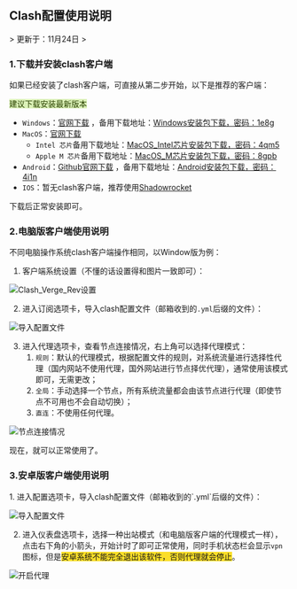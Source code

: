 <h2>Clash配置使用说明</h2>
> 更新于：11月24日
>

<h3 id="JCmiJ">1.下载并安装clash客户端</h3>
如果已经安装了clash客户端，可直接从第二步开始，以下是推荐的客户端：

<font style="background:#DBF1B7;color:#2A4200">建议下载安装最新版本</font>

+ `Windows`：[官网下载](https://www.clashverge.dev/install.html#__tabbed_1_1)
  ，备用下载地址：[Windows安装包下载，密码：1e8g](https://wwqj.lanzouv.com/iIaZg2g3v3lc)
+ `MacOS`：[官网下载](https://www.clashverge.dev/install.html#__tabbed_1_3)
    - `Intel 芯片`备用下载地址：[MacOS_Intel芯片安装包下载，密码：4qm5](https://wwqj.lanzouv.com/it3Ek2g3vc8d)
    - `Apple M 芯片`备用下载地址：[MacOS_M芯片安装包下载，密码：8gpb](https://wwqj.lanzouv.com/it4ll2g3vb0j)
+ `Android`：[Github官网下载](https://github.com/chen08209/FlClash/releases/download/v0.8.68/FlClash-0.8.68-android-arm64-v8a.apk)
  ，备用下载地址：[Android安装包下载，密码：4i1n](https://wwqj.lanzouv.com/i0MyN2g3wg4j)
+ `IOS`：暂无clash客户端，推荐使用[Shadowrocket](https://apps.apple.com/us/app/shadowrocket/id932747118)

下载后正常安装即可。

<h3 id="PnwM8">2.电脑版客户端使用说明</h3>
不同电脑操作系统clash客户端操作相同，以Window版为例：

1. 客户端系统设置（不懂的话设置得和图片一致即可）：

![Clash_Verge_Rev设置](images/电脑端_系统设置.png)

2. 进入订阅选项卡，导入clash配置文件（邮箱收到的`.yml`后缀的文件）：

![导入配置文件](images/电脑端_导入配置文件.png)

3. 进入代理选项卡，查看节点连接情况，右上角可以选择代理模式：
    1. `规则`：默认的代理模式，根据配置文件的规则，对系统流量进行选择性代理（国内网站不使用代理，国外网站进行节点择优代理），通常使用该模式即可，无需更改；
    2. `全局`：手动选择一个节点，所有系统流量都会由该节点进行代理（即使节点不可用也不会自动切换）；
    3. `直连`：不使用任何代理。

![节点连接情况](images/电脑端_节点连接情况.png)

现在，就可以正常使用了。



<h3 id="KFrlH">3.安卓版客户端使用说明</h3>
1. 进入配置选项卡，导入clash配置文件（邮箱收到的`.yml`后缀的文件）：

![导入配置文件](images/安卓端_导入配置文件.jpg)

2. 进入仪表盘选项卡，选择一种出站模式（和电脑版客户端的代理模式一样），点击右下角的小箭头，开始计时了即可正常使用，同时手机状态栏会显示`vpn`图标，但是<font style="background-color:#FBDE28;">安卓系统不能完全退出该软件，否则代理就会停止</font>。

![开启代理](images/安卓端_仪表盘开启代理.jpg)

